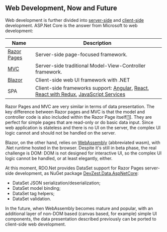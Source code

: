 ## Web Development, Now and Future

Web development is further divided into [server-side](https://en.wikipedia.org/wiki/Server-side_scripting) and [client-side](https://en.wikipedia.org/wiki/Dynamic_web_page#Client-side_scripting) development. ASP.Net Core is the answer from Microsoft to web development:

| Name | Description |
|------------|-------------|
| [Razor Pages](https://docs.microsoft.com/en-us/aspnet/core/razor-pages/) | Server-side page-focused framework. |
| [MVC](https://docs.microsoft.com/en-us/aspnet/core/mvc/) | Server-side traditional Model-View-Controller framework. |
| [Blazor](https://docs.microsoft.com/en-us/aspnet/core/blazor/) | Client-side web UI framework with .NET |
| SPA | Client-side frameworks support: [Angular](https://docs.microsoft.com/en-us/aspnet/core/client-side/spa/angular), [React](https://docs.microsoft.com/en-us/aspnet/core/client-side/spa/react), [React with Redux](https://docs.microsoft.com/en-us/aspnet/core/client-side/spa/react-with-redux), [JavaScript Services](https://docs.microsoft.com/en-us/aspnet/core/client-side/spa-services) |

Razor Pages and MVC are very similar in terms of data presentation. The key difference between Razor pages and MVC is that the model and controller code is also included within the Razor Page itself[[1]]. They are perfect for simple pages that are read-only or do basic data input. Since web application is stateless and there is no UI on the server, the complex UI logic cannot and should not be handled on the server.

Blazor, on the other hand, relies on [WebAssembly](https://webassembly.org/) (abbreviated wasm), with .Net runtime hosted in the browser. Despite it's still in beta phase, the real challenge is DOM: DOM is not designed for interactive UI, so the complex UI logic cannot be handled, or at least elegantly, either.

At this moment, RDO.Net provides DataSet support for Razor Pages server-side development, as NuGet package [DevZest.Data.AspNetCore](https://www.nuget.org/packages/DevZest.Data.AspNetCore/):

* DataSet JSON serialization/deserialization;
* DataSet model binding;
* DataSet tag helpers;
* DataSet validation.

In the future, when WebAssembly becomes mature and popular, with an additional layer of non-DOM based (canvas based, for example) simple UI components, the data presentation described previously can be ported to client-side web development.

[1]: https://hackernoon.com/asp-net-core-razor-pages-vs-mvc-which-will-create-better-web-apps-in-2018-bd137ae0acaa